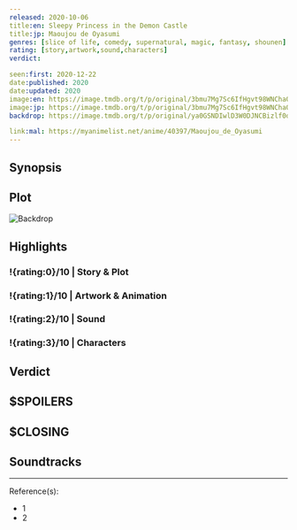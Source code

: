 ```yaml
---
released: 2020-10-06
title:en: Sleepy Princess in the Demon Castle
title:jp: Maoujou de Oyasumi
genres: [slice of life, comedy, supernatural, magic, fantasy, shounen]
rating: [story,artwork,sound,characters]
verdict:

seen:first: 2020-12-22
date:published: 2020
date:updated: 2020
image:en: https://image.tmdb.org/t/p/original/3bmu7Mg7Sc6IfHgvt98WNChaOkR.jpg
image:jp: https://image.tmdb.org/t/p/original/3bmu7Mg7Sc6IfHgvt98WNChaOkR.jpg
backdrop: https://image.tmdb.org/t/p/original/ya0GSNDIwlD3W0DJNCBizlf0dkf.jpg

link:mal: https://myanimelist.net/anime/40397/Maoujou_de_Oyasumi
---
```



## Synopsis

## Plot

![Backdrop]()

## Highlights

### !{rating:0}/10 | Story & Plot

### !{rating:1}/10 | Artwork & Animation

### !{rating:2}/10 | Sound

### !{rating:3}/10 | Characters

## Verdict

## $SPOILERS

## $CLOSING

## Soundtracks

***
Reference(s):

- 1
- 2
